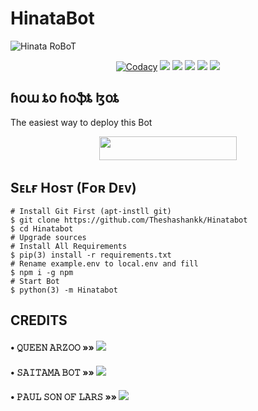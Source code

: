 # HinataBot
![Hinata RoBoT](https://telegra.ph/file/cb1984d298a86561f98dd.jpg)


</p>
<p align="center">
    <a href="https://app.codacy.com/manual/theshashankk/Hinatabot/dashboard"> <img src="https://img.shields.io/codacy/grade/4d58f2a402b54aed8a7d95f7add45a81?color=brightgreen&logo=codacy&logoColor=green&style=for-the-badge" alt="Codacy" /></a>
    <a href="https://github.com/theshashankk/Hinatabot"> <img src="https://img.shields.io/github/repo-size/theshashankk/Hinatabot?color=orange&logo=github&logoColor=green&style=for-the-badge" /></a>
    <a href="https://github.com/theshashankk/Hinatabot/commits/theshashankk"> <img src="https://img.shields.io/github/last-commit/theshashankk/Hinatabot?color=brown&logo=github&logoColor=green&style=for-the-badge" /></a>
    <a href="https://github.com/theshashankk/Hinatabot/issues"> <img src="https://img.shields.io/github/issues/theshashankk/Hinatabot?color=blueviolet&logo=github&logoColor=green&style=for-the-badge" /></a>
    <a href="https://github.com/theshashankk/Hinatabot/network/members"> <img src="https://img.shields.io/github/forks/theshashankk/Hinatabot?color=red&logo=github&logoColor=green&style=for-the-badge" /></a>  
    <a href="https://pypi.org/project/telethon"> <img src="https://img.shields.io/pypi/v/telethon?color=yellow&label=pyrogram&logo=python&logoColor=green&style=for-the-badge" /></a>
</p>

## ɦօա ȶօ ɦօֆȶ ɮօȶ
The easiest way to deploy this Bot
<p align="center"><a href="https://heroku.com/deploy?template=https://github.com/theshashankk/Hinatabot"> <img src="https://img.shields.io/badge/Deploy%20To%20Heroku-BOT-blue?style=for-the-badge&logo=heroku" width="220" height="38.45"/></a></p>

## Sᴇʟғ Hᴏsᴛ (Fᴏʀ Dᴇᴠ)
```
# Install Git First (apt-instll git)
$ git clone https://github.com/Theshashankk/Hinatabot
$ cd Hinatabot
# Upgrade sources
# Install All Requirements 
$ pip(3) install -r requirements.txt
# Rename example.env to local.env and fill
$ npm i -g npm
# Start Bot 
$ python(3) -m Hinatabot
```
## CREDITS

#### • 𝚀𝚄𝙴𝙴𝙽 𝙰𝚁𝚉𝙾𝙾   »»  <a href="https://github.com/QueenArzoo" alt="Queen Arzoo"> <img src="https://img.shields.io/badge/QueenArzoo-800080?logo=github" /></a> 
#### • 𝚂𝙰𝙸𝚃𝙰𝙼𝙰 𝙱𝙾𝚃   »»  <a href="https://github.com/AnimeKaizoku/SaitamaRobot" alt="SAITAMA BOT"> <img src="https://img.shields.io/badge/Saitama Bot-000000?logo=github" /></a> 
#### • 𝙿𝙰𝚄𝙻 𝚂𝙾𝙽 𝙾𝙵 𝙻𝙰𝚁𝚂  »»  <a href="https://github.com/PaulSonOfLars" alt="PaulSonOflars"> <img src="https://img.shields.io/badge/PaulSonOfLars-000000?logo=github" /></a> 
